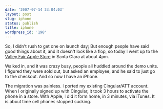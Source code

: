 ```yaml
---
date: '2007-07-14 23:04:03'
layout: post
slug: iphone
status: publish
title: iphone
wordpress_id: '198'
---
```


So, I didn't rush to get one on launch day; But enough people have said good things about it, and it doesn't look like a flop, so today I went up to the [Valley Fair Apple Store](http://www.apple.com/retail/valleyfair/) in Santa Clara at about 4pm.






Walked in, and it was crazy busy, people all huddled around the demo units. I figured they were sold out, but asked an employee, and he said to just go to the checkout.  And so now I have an iPhone.





The migration was painless. I ported my existing Cingular/ATT account.  When I originally signed up with Cingular, it took 3 hours to activate the phone in a store.  With Apple, I did it form home, in 3 minutes, via iTunes.  It is about time cell phones stopped sucking.
